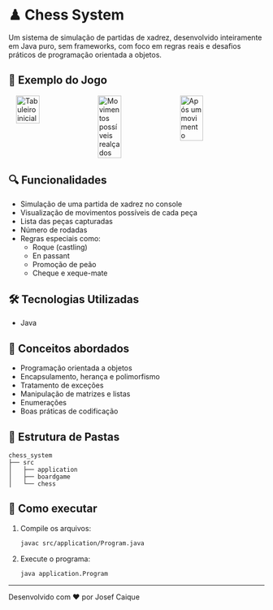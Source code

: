 # ♟ Chess System

Um sistema de simulação de partidas de xadrez, desenvolvido inteiramente em Java puro, sem frameworks, com foco em regras reais e desafios práticos de programação orientada a objetos.

## 📸 Exemplo do Jogo

<div style="display: flex; justify-content: center; gap: 10px;">
  <img src="img1.png" width="30%" alt="Tabuleiro inicial">
  <img src="img2.png" width="30%" alt="Movimentos possíveis realçados">
  <img src="img3.png" width="30%" alt="Após um movimento">
</div>

## 🔍 Funcionalidades

- Simulação de uma partida de xadrez no console
- Visualização de movimentos possíveis de cada peça
- Lista das peças capturadas
- Número de rodadas
- Regras especiais como:
  - Roque (castling)
  - En passant
  - Promoção de peão
  - Cheque e xeque-mate

## 🛠 Tecnologias Utilizadas

- Java

## 🧠 Conceitos abordados

- Programação orientada a objetos
- Encapsulamento, herança e polimorfismo
- Tratamento de exceções
- Manipulação de matrizes e listas
- Enumerações
- Boas práticas de codificação

## 📂 Estrutura de Pastas

```
chess_system
├── src
│   ├── application
│   ├── boardgame
│   └── chess
```

## 🏁 Como executar

1. Compile os arquivos:
   ```bash
   javac src/application/Program.java
   ```

2. Execute o programa:
   ```bash
   java application.Program
   ```

---

Desenvolvido com ❤️ por Josef Caique
